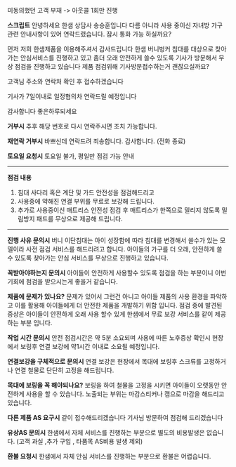 미동의했던 고객 부재 -> 아웃콜 1회만 진행

**스크립트**
안녕하세요 한샘 상담사 송승훈입니다
다름 아니라 사용 중이신 자녀방 가구 관련 안내사항이 있어 연락드렸습니다. 
잠시 통화 가능 하실까요?

먼저 저희 한샘제품을 이용해주셔서 감사드립니다
한샘 버니벙커 침대를 대상으로 찾아가는 안심서비스를 진행하고 있고 
좀더 오래 안전하게 쓸수 있도록 기사가 방문해서 무상 점검을 진행하고 있습니다
제품 점검위해 기사방문접수하는거 괜찮으실까요?

고객님 주소와 연락처 확인 후 접수하겠습니다

기사가 7일이내로 일정협의차 연락드릴 예정입니다

감사합니다 좋은하루되세요

**거부시** 
추후 해당 번호로 다시 연락주시면 조치 가능합니다.

**재연락 거부시**
바쁘신데 연락드려 죄송합니다. 감사합니다. (전화 종료)

**토요일 요청시**
토요일 불가, 평일만 점검 가능 안내

---
**점검 내용**
1. 침대 사다리 혹은 계단 및 가드 안전성을 점검해드리고
2. 사용중에 약해진 연결 부위를 무료로 보강해 드립니다.
3. 추가로 사용중이신 매트리스 안전성 점검 후 매트리스가 한쪽으로 밀리지 않도록 밀림방지 패드를 무상으로 제공해 드립니다.
---

**진행 사유 문의시**
버니 이단침대는 아이 성장함에 따라 침대를 변경해서 쓸수가 있는 모델이라 사전 점검 서비스를 해드리려고 합니다.
아이들의 가구를 더 오래, 안전하게 쓸 수 있도록 찾아가는 안심 서비스를 무상으로 진행하고 있습니다.

**꼭받아야하는지 문의시** 
아이들이 안전하게 사용할수 있도록 점검을 하는 부분이니 이번기회에 점검을 받으시는게 좋을거 같습니다. 

**제품에 문제가 있나요?**
문제가 있어서 그런건 아니고 아이들 제품의 사용 환경을 파악하고 이를 활용해 아이들에게 더 안전한 제품을 개발하기 위함 입니다.
점검 중에 발견된 증상은 아이들이 안전하게 오래 사용 할수 있게  한샘에서 무료 보강 서비스를 같이 제공하는 부분 입니다.

**작업 시간 문의시**
안전 점검시간은 약 5분 소요되며 사용에 따른 노후증상 확인시 현장에서 보링후 연결 보강에 약1시간 이내로 소요될 예정입니다.

**연결보강을 구체적으로 문의시**
연결 보강은 현장에서 목대에 보링후 스크류를 고정하거나 연결 철물로 단단히 고정을 해드립니다.

**목대에 보링을 꼭 해야되나요?**
보링을 하여 철물을 고정을 시키면 아이들이 오랫동안 안전하게 사용을 할 수 있습니다. 노출되는 부위는 마감스티커나 캡으로 마감을 해드리고 있습니다.

**다른 제품 AS 요구시**
같이 접수해드리겠습니다 기사님 방문하여 점검해 드리겠습니다

**유상AS 문의시**
한샘에서 자체 서비스를 진행하는 부분으로 별도의 비용발생은 없습니다. (고객 과실 ,추가 구입 , 타품목 AS비용 발생 제외)

**환불 요청시**
한샘에서 자체 안심 서비스를 진행하는 부분으로 환불은 어렵습니다.

